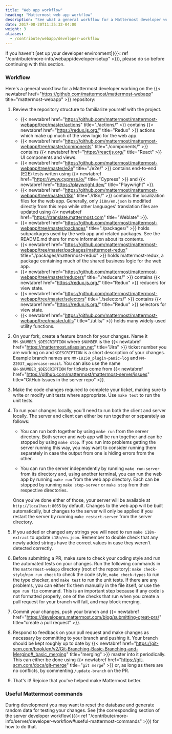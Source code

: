 ```yaml
---
title: "Web app workflow"
heading: "Mattermost web app workflow"
description: "See what a general workflow for a Mattermost developer working on the mattermost-webapp repository looks like."
date: 2017-08-20T11:35:32-04:00
weight: 3
aliases:
  - /contribute/webapp/developer-workflow
---
```


If you haven't [set up your developer environment]({{< ref "/contribute/more-info/webapp/developer-setup" >}}), please do so before continuing with this section.

### Workflow

Here's a general workflow for a Mattermost developer working on the {{< newtabref href="https://github.com/mattermost/mattermost-webapp" title="mattermost-webapp" >}} repository:

1. Review the repository structure to familiarize yourself with the project.
    * {{< newtabref href="https://github.com/mattermost/mattermost-webapp/tree/master/actions" title="./actions/" >}} contains {{< newtabref href="https://redux.js.org/" title="Redux" >}} actions which make up much of the view logic for the web app.
    * {{< newtabref href="https://github.com/mattermost/mattermost-webapp/tree/master/components" title="./components/" >}} contains {{< newtabref href="https://reactjs.org/" title="React" >}} UI components and views.
    * {{< newtabref href="https://github.com/mattermost/mattermost-webapp/tree/master/e2e" title="./e2e/" >}} contains end-to-end (E2E) tests writen using {{< newtabref href="https://www.cypress.io/" title="Cypress" >}} and {{< newtabref href="https://playwright.dev/" title="Playwright" >}}.
    * {{< newtabref href="https://github.com/mattermost/mattermost-webapp/tree/master/i18n" title="./i18n/" >}} contains the localization files for the web app. Generally, only `i18n/en.json` is modified directly from this repo while other languages' translation files are updated using {{< newtabref href="https://translate.mattermost.com" title="Weblate" >}}.
    * {{< newtabref href="https://github.com/mattermost/mattermost-webapp/tree/master/packages" title="./packages/" >}} holds subpackages used by the web app and related packages. See the README.md there for more information about its contents.
    * {{< newtabref href="https://github.com/mattermost/mattermost-webapp/tree/master/packages/mattermost-redux" title="./packages/mattermost-redux" >}} holds mattermost-redux, a package containing much of the shared business logic for the web app.
    * {{< newtabref href="https://github.com/mattermost/mattermost-webapp/tree/master/reducers" title="./reducers/" >}} contains {{< newtabref href="https://redux.js.org/" title="Redux" >}} reducers for view state.
    * {{< newtabref href="https://github.com/mattermost/mattermost-webapp/tree/master/selectors" title="./selectors/" >}} contains {{< newtabref href="https://redux.js.org/" title="Redux" >}} selectors for view state.
    * {{< newtabref href="https://github.com/mattermost/mattermost-webapp/tree/master/utils" title="./utils/" >}} holds many widely-used utility functions.
2. On your fork, create a feature branch for your changes. Name it `MM-$NUMBER_$DESCRIPTION` where `$NUMBER` is the {{< newtabref href="https://mattermost.atlassian.net" title="Jira" >}} ticket number you are working on and `$DESCRIPTION` is a short description of your changes. Example branch names are `MM-18150_plugin-panic-log` and `MM-22037_uppercase-email`. You can also use the name `GH-$NUMBER_$DESCRIPTION` for tickets come from {{< newtabref href="https://github.com/mattermost/mattermost-server/issues" title="GitHub Issues in the server repo" >}}.
3. Make the code changes required to complete your ticket, making sure to write or modify unit tests where appropriate. Use `make test` to run the unit tests.
4. To run your changes locally, you'll need to run both the client and server locally. The server and client can either be run together or separately as follows:
    * You can run both together by using `make run` from the server directory. Both server and web app will be run together and can be stopped by using `make stop`. If you run into problems getting the server running this way, you may want to consider running them separately in case the output from one is hiding errors from the other.

    * You can run the server independently by running `make run-server` from its directory and, using another terminal, you can run the web app by running `make run` from the web app directory. Each can be stopped by running `make stop-server` or `make stop` from their respective directories.

    Once you've done either of those, your server will be available at `http://localhost:8065` by default. Changes to the web app will be built automatically, but changes to the server will only be applied if you restart the server by running `make restart-server` from the server directory.

5. If you added or changed any strings you will need to run `make i18n-extract` to update `i18n/en.json`. Remember to double check that any newly added strings have the correct values in case they weren't detected correctly.
6. Before submitting a PR, make sure to check your coding style and run the automated tests on your changes. Run the following commands in the `mattermost-webapp` directory (root of the repository): `make check-style`/`npm run check` to check the code style, `make check-types` to run the type checker, and `make test` to run the unit tests. If there are any problems, you can either fix them manually in the file itself, or use the `npm run fix` command. This is an important step because if any code is not formatted properly, one of the checks that run when you create a pull request for your branch will fail, and may block merging.

7. Commit your changes, push your branch and {{< newtabref href="https://developers.mattermost.com/blog/submitting-great-prs/" title="create a pull request" >}}.
8. Respond to feedback on your pull request and make changes as necessary by committing to your branch and pushing it. Your branch should be kept roughly up to date by {{< newtabref href="https://git-scm.com/book/en/v2/Git-Branching-Basic-Branching-and-Merging#_basic_merging" title="merging" >}} master into it periodically. This can either be done using {{< newtabref href="https://git-scm.com/docs/git-merge" title="`git merge`" >}} or, as long as there are no conflicts, by commenting `/update-branch` on the PR.
9. That's it! Rejoice that you've helped make Mattermost better.

### Useful Mattermost commands

During development you may want to reset the database and generate random data for testing your changes. See [the corresponding section of the server developer workflow]({{< ref "/contribute/more-info/server/developer-workflow#useful-mattermost-commands" >}}) for how to do that.
